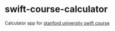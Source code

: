 # swift-course-calculator
Calculator app for [stanford university swift course](https://itunes.apple.com/de/course/developing-ios-8-apps-swift/id961180099
)

